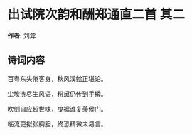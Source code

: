 # 出试院次韵和酬郑通直二首  其二

**作者**: 刘弇

## 诗词内容

百粤东头倦客身，秋风溪鲙正堪论。

尘埃洗尽生风语，粉黛仍传到手樽。

吹剑自应超世味，曳裾谁复羡侯门。

临流更拟张胸胆，终恐精微未易言。

